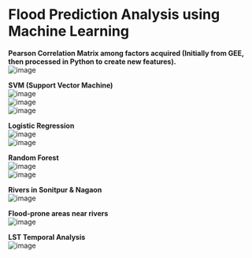# Flood Prediction Analysis using Machine Learning  

**Pearson Correlation Matrix among factors acquired (Initially from GEE, then processed in Python to create new features).**  
![image](https://github.com/user-attachments/assets/49da5cd9-8503-4cfb-b469-d58bf39beb6c)  

**SVM (Support Vector Machine)**  
![image](https://github.com/user-attachments/assets/d51eac3f-7d19-4ee0-af3e-6fef1ad970e0)  
![image](https://github.com/user-attachments/assets/e4c062c0-840c-4c7f-abf1-d15197ee7ae6)  
![image](https://github.com/user-attachments/assets/aa4a4c98-3bec-4185-bbdc-201f95aa8ce8)  

**Logistic Regression**  
![image](https://github.com/user-attachments/assets/fd254669-c232-442d-862b-414c448c5930)  
![image](https://github.com/user-attachments/assets/959a8ee6-f92c-47ee-80c2-59b6d64ab70a)  

**Random Forest**  
![image](https://github.com/user-attachments/assets/54c3e153-7b0c-4812-a601-952b310c7200)  
![image](https://github.com/user-attachments/assets/867c3c50-55d8-47dd-af5a-cd4ea4d962aa)  

**Rivers in Sonitpur & Nagaon**  
![image](https://github.com/user-attachments/assets/a9a5bc94-dd22-401a-8a9a-bba56f687492)  

**Flood-prone areas near rivers**  
![image](https://github.com/user-attachments/assets/ebbec194-fe8f-4c06-9f52-6f2c8193ea7c)  

**LST Temporal Analysis**  
![image](https://github.com/user-attachments/assets/9a39d49a-25db-485e-940f-6715ec8695c6)  
